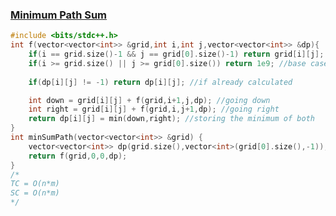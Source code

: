 ### [Minimum Path Sum](https://www.codingninjas.com/studio/problems/minimum-path-sum_8230791?challengeSlug=striver-sde-challenge)

```cpp
#include <bits/stdc++.h> 
int f(vector<vector<int>> &grid,int i,int j,vector<vector<int>> &dp){
    if(i == grid.size()-1 && j == grid[0].size()-1) return grid[i][j]; //base case for last cell
    if(i >= grid.size() || j >= grid[0].size()) return 1e9; //base case for invalid index
    
    if(dp[i][j] != -1) return dp[i][j]; //if already calculated

    int down = grid[i][j] + f(grid,i+1,j,dp); //going down
    int right = grid[i][j] + f(grid,i,j+1,dp); //going right
    return dp[i][j] = min(down,right); //storing the minimum of both
}
int minSumPath(vector<vector<int>> &grid) {
    vector<vector<int>> dp(grid.size(),vector<int>(grid[0].size(),-1));
    return f(grid,0,0,dp);
}
/*
TC = O(n*m)
SC = O(n*m)
*/
```